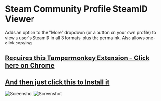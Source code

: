 # Steam Community Profile SteamID Viewer
Adds an option to the "More" dropdown (or a button on your own profile) to view a user's SteamID in all 3 formats, plus the permalink. Also allows one-click copying.

## [Requires this Tampermonkey Extension - Click here on Chrome](https://chrome.google.com/webstore/detail/tampermonkey/dhdgffkkebhmkfjojejmpbldmpobfkfo?hl=en)

## [And then just click this to Install it](https://raw.githubusercontent.com/moatato/steam-profile-steamid-viewer/master/profile_steamid_viewer.user.js)

![Screenshot](https://i.imgur.com/fOydY2J.png)
![Screenshot](https://imgur.com/OQaIppK.png)
